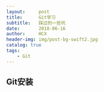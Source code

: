 ```yaml
---
layout:     post
title:      Git学习
subtitle:   踩过的一些坑
date:       2018-06-16
author:     HCX
header-img: img/post-bg-swift2.jpg
catalog: true
tags:
    - Git
---
```


## Git安装